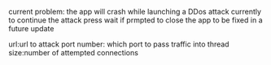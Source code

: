 current problem: the app will crash while launching a DDos attack
currently to continue the attack press wait if prmpted to close the app
to be fixed in a future update


url:url to attack
port number: which port to pass traffic into
thread size:number of attempted connections